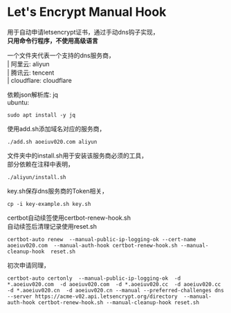 # Let's Encrypt Manual Hook
用于自动申请letsencrypt证书，通过手动dns钩子实现，  
**只用命令行程序，不使用高级语言**  

一个文件夹代表一个支持的dns服务商，    
| 阿里云: aliyun  
| 腾讯云: tencent  
| cloudflare: cloudflare  

依赖json解析库: jq  
ubuntu:
```
sudo apt install -y jq
```

使用add.sh添加域名对应的服务商，  
```
./add.sh aoeiuv020.com aliyun
```

文件夹中的install.sh用于安装该服务商必须的工具，  
部分依赖在注释中表明，  
```
./aliyun/install.sh
```

key.sh保存dns服务商的Token相关，
```
cp -i key-example.sh key.sh
```

certbot自动续签使用certbot-renew-hook.sh  
自动续签后清理记录使用reset.sh  
```
certbot-auto renew  --manual-public-ip-logging-ok --cert-name aoeiuv020.com  --manual-auth-hook certbot-renew-hook.sh --manual-cleanup-hook  reset.sh
```

初次申请同理，  
```
certbot-auto certonly  --manual-public-ip-logging-ok  -d *.aoeiuv020.com  -d aoeiuv020.com  -d *.aoeiuv020.cc  -d aoeiuv020.cc  -d *.aoeiuv020.cn  -d aoeiuv020.cn --manual --preferred-challenges dns --server https://acme-v02.api.letsencrypt.org/directory  --manual-auth-hook certbot-renew-hook.sh --manual-cleanup-hook reset.sh
```

